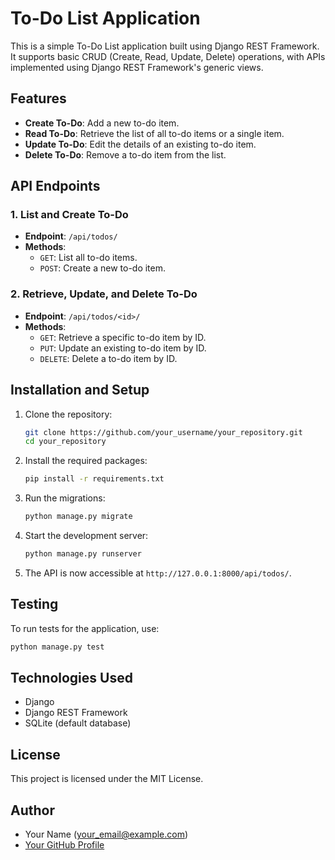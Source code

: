 # To-Do List Application

This is a simple To-Do List application built using Django REST Framework. It supports basic CRUD (Create, Read, Update, Delete) operations, with APIs implemented using Django REST Framework's generic views.

## Features

- **Create To-Do**: Add a new to-do item.
- **Read To-Do**: Retrieve the list of all to-do items or a single item.
- **Update To-Do**: Edit the details of an existing to-do item.
- **Delete To-Do**: Remove a to-do item from the list.

## API Endpoints

### 1. List and Create To-Do
- **Endpoint**: `/api/todos/`
- **Methods**: 
  - `GET`: List all to-do items.
  - `POST`: Create a new to-do item.
  
### 2. Retrieve, Update, and Delete To-Do
- **Endpoint**: `/api/todos/<id>/`
- **Methods**: 
  - `GET`: Retrieve a specific to-do item by ID.
  - `PUT`: Update an existing to-do item by ID.
  - `DELETE`: Delete a to-do item by ID.

## Installation and Setup

1. Clone the repository:
    ```sh
    git clone https://github.com/your_username/your_repository.git
    cd your_repository
    ```

2. Install the required packages:
    ```sh
    pip install -r requirements.txt
    ```

3. Run the migrations:
    ```sh
    python manage.py migrate
    ```

4. Start the development server:
    ```sh
    python manage.py runserver
    ```

5. The API is now accessible at `http://127.0.0.1:8000/api/todos/`.

## Testing

To run tests for the application, use:
```sh
python manage.py test
```

## Technologies Used

- Django
- Django REST Framework
- SQLite (default database)

## License

This project is licensed under the MIT License.

## Author

- Your Name (your_email@example.com)
- [Your GitHub Profile](https://github.com/your_username)
